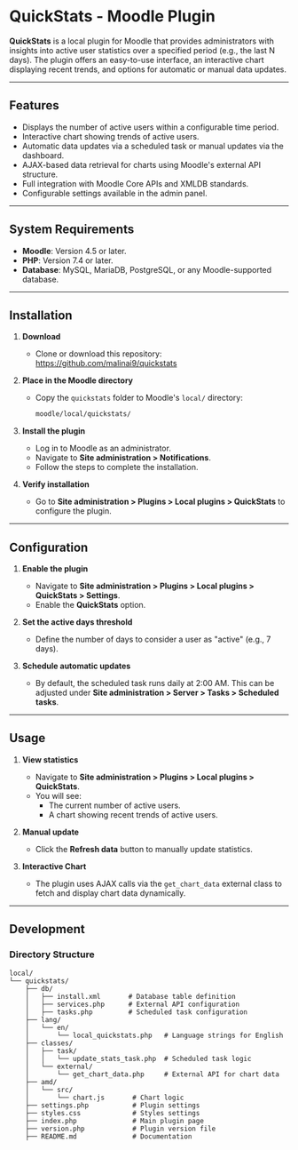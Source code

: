 # QuickStats - Moodle Plugin

**QuickStats** is a local plugin for Moodle that provides administrators with insights into active user statistics over a specified period (e.g., the last N days). The plugin offers an easy-to-use interface, an interactive chart displaying recent trends, and options for automatic or manual data updates.

---

## Features

- Displays the number of active users within a configurable time period.
- Interactive chart showing trends of active users.
- Automatic data updates via a scheduled task or manual updates via the dashboard.
- AJAX-based data retrieval for charts using Moodle's external API structure.
- Full integration with Moodle Core APIs and XMLDB standards.
- Configurable settings available in the admin panel.

---

## System Requirements

- **Moodle**: Version 4.5 or later.
- **PHP**: Version 7.4 or later.
- **Database**: MySQL, MariaDB, PostgreSQL, or any Moodle-supported database.

---

## Installation

1. **Download**

   - Clone or download this repository: https://github.com/malinai9/quickstats

2. **Place in the Moodle directory**

   - Copy the `quickstats` folder to Moodle's `local/` directory:
     ```bash
     moodle/local/quickstats/
     ```

3. **Install the plugin**

   - Log in to Moodle as an administrator.
   - Navigate to **Site administration > Notifications**.
   - Follow the steps to complete the installation.

4. **Verify installation**
   - Go to **Site administration > Plugins > Local plugins > QuickStats** to configure the plugin.

---

## Configuration

1. **Enable the plugin**

   - Navigate to **Site administration > Plugins > Local plugins > QuickStats > Settings**.
   - Enable the **QuickStats** option.

2. **Set the active days threshold**

   - Define the number of days to consider a user as "active" (e.g., 7 days).

3. **Schedule automatic updates**
   - By default, the scheduled task runs daily at 2:00 AM. This can be adjusted under **Site administration > Server > Tasks > Scheduled tasks**.

---

## Usage

1. **View statistics**

   - Navigate to **Site administration > Plugins > Local plugins > QuickStats**.
   - You will see:
     - The current number of active users.
     - A chart showing recent trends of active users.

2. **Manual update**

   - Click the **Refresh data** button to manually update statistics.

3. **Interactive Chart**
   - The plugin uses AJAX calls via the `get_chart_data` external class to fetch and display chart data dynamically.

---

## Development

### Directory Structure

```plaintext
local/
└── quickstats/
    ├── db/
    │   ├── install.xml       # Database table definition
    │   ├── services.php      # External API configuration
    │   ├── tasks.php         # Scheduled task configuration
    ├── lang/
    │   └── en/
    │       └── local_quickstats.php   # Language strings for English
    ├── classes/
    │   ├── task/
    │   │   └── update_stats_task.php  # Scheduled task logic
    │   └── external/
    │       └── get_chart_data.php     # External API for chart data
    ├── amd/
    │   └── src/
    │       └── chart.js       # Chart logic
    ├── settings.php           # Plugin settings
    ├── styles.css             # Styles settings
    ├── index.php              # Main plugin page
    ├── version.php            # Plugin version file
    ├── README.md              # Documentation
```
